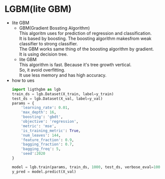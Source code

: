 LGBM(lite GBM)   
===
- lite GBM  
    - GBM(Gradient Bossting Algorithm)  
    This algoritm uses for prediction of regression and classification.  
    It is based by boosting. The boosting algorithm makesfrom weak classifier to strong classifier.  
    The GBM works same thing of the boosting algorithm by gradient.  
    It is using decision tree.
    - lite GBM  
    This algorithm is fast. Because it's tree growth vertical.  
    So, it avoid overfitting.  
    It use less memory and has high accuracy. 
- how to ues  
    ```python
    import ligthgbm as lgb
    train_ds = lgb.Dataset(X_train, label=y_train)
    test_ds = lgb.Dataset(X_val, label=y_val)
    params = {
        'learning_rate': 0.01,
        'max_depth': 16,
        'boosting': 'gbdt',
        'objective': 'regression',
        'metric': 'mse',
        'is_training_metric': True,
        'num_leaves': 144,
        'feature_fraction': 0.9,
        'bagging_fraction': 0.7,
        'bagging_freq': 5,
        'seed':2020
    }

    model = lgb.train(params, train_ds, 1000, test_ds, verbose_eval=100, early_stopping_rounds=100)
    y_pred = model.predict(X_val)
    ```


